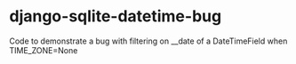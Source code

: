 # django-sqlite-datetime-bug
Code to demonstrate a bug with filtering on __date of a DateTimeField when TIME_ZONE=None
